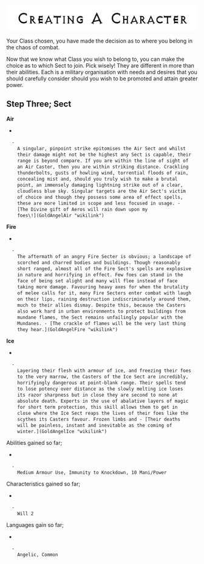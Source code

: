 

<div class="center" style="width: auto; margin-left: auto; margin-right: auto;">

![<File:CharGen.jpg>](CharGen.jpg "File:CharGen.jpg")

</div>

Your Class chosen, you have made the decision as to where you belong in
the chaos of combat.

Now that we know what Class you wish to belong to, you can make the
choice as to which Sect to join. Pick wisely\! They are different in
more than their abilities. Each is a military organisation with needs
and desires that you should carefully consider should you wish to be
promoted and attain greater power.

## **Step Three; Sect**

**Air**

  -

      -
        A singular, pinpoint strike epitomises the Air Sect and whilst
        their damage might not be the highest any Sect is capable, their
        range is beyond compare. If you are within the line of sight of
        an Air Caster, then you are within striking distance. Crackling
        thunderbolts, gusts of howling wind, torrential floods of rain,
        concealing mist and, should you truly wish to make a brutal
        point, an immensely damaging lightning strike out of a clear,
        cloudless blue sky. Singular targets are the Air Sect's victim
        of choice and though they possess some area of effect spells,
        these are more limited in scope and less focused in usage. -
        [The Divine gift of Aeros will rain down upon my
        foes\!](GoldAngelAir "wikilink")

**Fire**

  -

      -
        The aftermath of an angry Fire Secter is obvious; a landscape of
        scorched and charred bodies and buildings. Though reasonably
        short ranged, almost all of the Fire Sect's spells are explosive
        in nature and horrifying in effect. Few foes can stand in the
        face of being set alight and many will flee instead of face
        taking more damage. Favouring heavy axes for when the brutality
        of melee calls for it, many Fire Secters enter combat with laugh
        on their lips, raining destruction indiscriminately around them,
        much to their allies dismay. Despite this, because the Casters
        also work hard in urban environments to protect buildings from
        mundane flames, the Sect remains unfailingly popular with the
        Mundanes. - [The crackle of flames will be the very last thing
        they hear.](GoldAngelFire "wikilink")

**Ice**

  -

      -
        Layering their flesh with armour of ice, and freezing their foes
        to the very marrow, the Casters of the Ice Sect are incredibly,
        horrifyingly dangerous at point-blank range. Their spells tend
        to lose potency over distance as the slowly melting ice loses
        its razor sharpness but in close they are second to none at
        absolute death. Experts in the use of abalative layers of magic
        for short term protection, this skill allows them to get in
        close where the Ice Sect reaps the lives of their foes like the
        scythes its Casters favour. Frozen limbs and - [Their deaths
        will be painless, instant and inevitable as the coming of
        winter.](GoldAngelIce "wikilink")

Abilities gained so far;

  -

      -
        Medium Armour Use, Immunity to Knockdown, 10 Mani/Power

Characteristics gained so far;

  -

      -
        Will 2

Languages gain so far;

  -

      -
        Angelic, Common